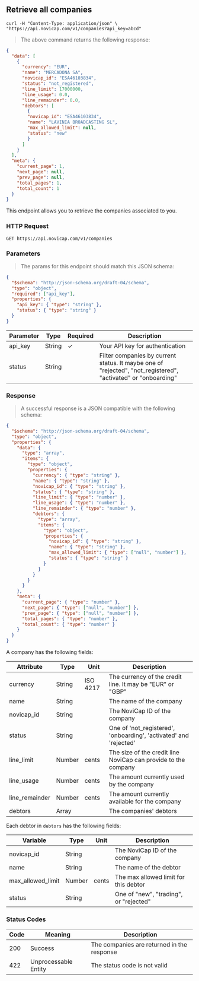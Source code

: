 ## Retrieve all companies

```shell
curl -H "Content-Type: application/json" \
"https://api.novicap.com/v1/companies?api_key=abcd"
```

> The above command returns the following response:

```json
{
  "data": [
    {
      "currency": "EUR",
      "name": "MERCADONA SA",
      "novicap_id": "ESA46103834",
      "status": "not_registered",
      "line_limit": 17000000,
      "line_usage": 0.0,
      "line_remainder": 0.0,
      "debtors": [
        {
        "novicap_id": "ESA46103834",
        "name": "LAVINIA BROADCASTING SL",
        "max_allowed_limit": null,
        "status": "new"
        }
      ]
    }
  ],
  "meta": {
    "current_page": 1,
    "next_page": null,
    "prev_page": null,
    "total_pages": 1,
    "total_count": 1
  }
}
```

This endpoint allows you to retrieve the companies associated to you.

### HTTP Request

`GET https://api.novicap.com/v1/companies`

### Parameters

> The params for this endpoint should match this JSON schema:

```json
{
  "$schema": "http://json-schema.org/draft-04/schema",
  "type": "object",
  "required": ["api_key"],
  "properties": {
    "api_key": { "type": "string" },
    "status": { "type": "string" }
  }
}
```

| Parameter | Type   | Required | Description                                                                                                   |
|-----------|--------|----------|---------------------------------------------------------------------------------------------------------------|
| api_key   | String | ✓        | Your API key for authentication                                                                               |
| status    | String |          | Filter companies by current status. It maybe one of "rejected", "not_registered", "activated" or "onboarding" |

### Response

> A successful response is a JSON compatible with the following schema:

```json
{
  "$schema": "http://json-schema.org/draft-04/schema",
  "type": "object",
  "properties": {
    "data": {
      "type": "array",
      "items": {
        "type": "object",
        "properties": {
          "currency": { "type": "string" },
          "name": { "type": "string" },
          "novicap_id": { "type": "string" },
          "status": { "type": "string" },
          "line_limit": { "type": "number" },
          "line_usage": { "type": "number" },
          "line_remainder": { "type": "number" },
          "debtors": {
            "type": "array",
            "items": {
              "type": "object",
              "properties": {
                "novicap_id": { "type": "string" },
                "name": { "type": "string" },
                "max_allowed_limit": { "type": ["null", "number"] },
                "status": { "type": "string" }
              }
            }
          }
        }
      }
    },
    "meta": {
      "current_page": { "type": "number" },
      "next_page": { "type": ["null", "number"] },
      "prev_page": { "type": ["null", "number"] },
      "total_pages": { "type": "number" },
      "total_count": { "type": "number" }
    }
  }
}
```

A company has the following fields:

| Attribute          | Type   | Unit     | Description                                                       |
|--------------------|--------|----------|-------------------------------------------------------------------|
| currency           | String | ISO 4217 | The currency of the credit line. It may be "EUR" or "GBP"         |
| name               | String |          | The name of the company                                           |
| novicap_id         | String |          | The NoviCap ID of the company                                     |
| status             | String |          | One of 'not_registered', 'onboarding', 'activated' and 'rejected' |
| line_limit         | Number | cents    | The size of the credit line NoviCap can provide to the company    |
| line_usage         | Number | cents    | The amount currently used by the company                          |
| line_remainder     | Number | cents    | The amount currently available for the company                    |
| debtors            | Array  |          | The companies' debtors                                            |

Each debtor in `debtors` has the following fields:

| Variable          | Type   | Unit  | Description                            |
|-------------------|--------|-------|----------------------------------------|
| novicap_id        | String |       | The NoviCap ID of the company          |
| name              | String |       | The name of the debtor                 |
| max_allowed_limit | Number | cents | The max allowed limit for this debtor  |
| status            | String |       | One of "new", "trading", or "rejected" |

### Status Codes

| Code | Meaning              | Description                                |
|------|----------------------|--------------------------------------------|
| 200  | Success              | The companies are returned in the response |
| 422  | Unprocessable Entity | The status code is not valid               |
